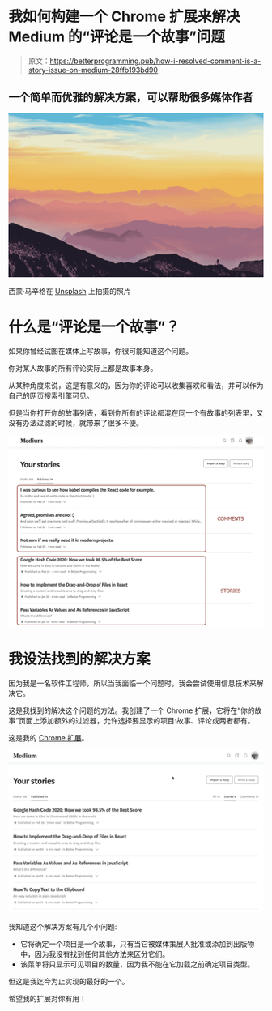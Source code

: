 # 我如何构建一个 Chrome 扩展来解决 Medium 的“评论是一个故事”问题

> 原文：<https://betterprogramming.pub/how-i-resolved-comment-is-a-story-issue-on-medium-28ffb193bd90>

## 一个简单而优雅的解决方案，可以帮助很多媒体作者

![](img/3a2ca12369be1ae067407c72176f03d6.png)

西蒙·马辛格在 [Unsplash](https://unsplash.com?utm_source=medium&utm_medium=referral) 上拍摄的照片

# **什么是“评论是一个故事”？**

如果你曾经试图在媒体上写故事，你很可能知道这个问题。

你对某人故事的所有评论实际上都是故事本身。

从某种角度来说，这是有意义的，因为你的评论可以收集喜欢和看法，并可以作为自己的网页搜索引擎可见。

但是当你打开你的故事列表，看到你所有的评论都混在同一个有故事的列表里，又没有办法过滤的时候，就带来了很多不便。

![](img/3280b102aa212782f132091d5a0af161.png)

# 我设法找到的解决方案

因为我是一名软件工程师，所以当我面临一个问题时，我会尝试使用信息技术来解决它。

这是我找到的解决这个问题的方法。我创建了一个 Chrome 扩展，它将在“你的故事”页面上添加额外的过滤器，允许选择要显示的项目:故事、评论或两者都有。

这是我的 [Chrome 扩展](https://chrome.google.com/webstore/detail/medium-stories/lokncfhfamceglahdpmlphafpejonebp)。

![](img/0b8c4f56843b674411fc16b064402396.png)

我知道这个解决方案有几个小问题:

*   它将确定一个项目是一个故事，只有当它被媒体策展人批准或添加到出版物中，因为我没有找到任何其他方法来区分它们。
*   该菜单将只显示可见项目的数量，因为我不能在它加载之前确定项目类型。

但这是我迄今为止实现的最好的一个。

希望我的扩展对你有用！